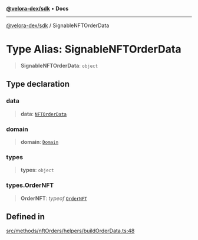 [**@velora-dex/sdk**](../README.md) • **Docs**

***

[@velora-dex/sdk](../globals.md) / SignableNFTOrderData

# Type Alias: SignableNFTOrderData

> **SignableNFTOrderData**: `object`

## Type declaration

### data

> **data**: [`NFTOrderData`](NFTOrderData.md)

### domain

> **domain**: [`Domain`](../-internal-/type-aliases/Domain.md)

### types

> **types**: `object`

### types.OrderNFT

> **OrderNFT**: *typeof* [`OrderNFT`](../-internal-/variables/OrderNFT.md)

## Defined in

[src/methods/nftOrders/helpers/buildOrderData.ts:48](https://github.com/VeloraDEX/sdk/blob/master/src/methods/nftOrders/helpers/buildOrderData.ts#L48)
